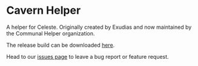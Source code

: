 # Cavern Helper

A helper for Celeste. Originally created by Exudias and now maintained by the Communal Helper organization.

The release build can be downloaded [here](https://gamebanana.com/mods/53641).

Head to our [issues page](https://github.com/CommunalHelper/CavernHelper/issues) to leave a bug report or feature request.
